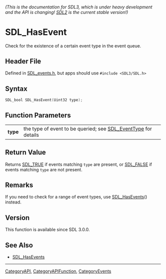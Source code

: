 ###### (This is the documentation for SDL3, which is under heavy development and the API is changing! [SDL2](https://wiki.libsdl.org/SDL2/) is the current stable version!)
# SDL_HasEvent

Check for the existence of a certain event type in the event queue.

## Header File

Defined in [SDL_events.h](https://github.com/libsdl-org/SDL/blob/main/include/SDL3/SDL_events.h), but apps should use `#include <SDL3/SDL.h>`

## Syntax

```c
SDL_bool SDL_HasEvent(Uint32 type);

```

## Function Parameters

|              |                                                                                 |
| ------------ | ------------------------------------------------------------------------------- |
| **type**     | the type of event to be queried; see [SDL_EventType](SDL_EventType) for details |

## Return Value

Returns [SDL_TRUE](SDL_TRUE) if events matching `type` are present, or
[SDL_FALSE](SDL_FALSE) if events matching `type` are not present.

## Remarks

If you need to check for a range of event types, use
[SDL_HasEvents](SDL_HasEvents)() instead.

## Version

This function is available since SDL 3.0.0.

## See Also

* [SDL_HasEvents](SDL_HasEvents)

----
[CategoryAPI](CategoryAPI), [CategoryAPIFunction](CategoryAPIFunction), [CategoryEvents](CategoryEvents)


